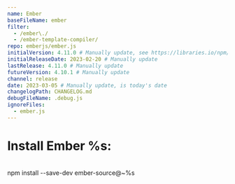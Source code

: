 ```yaml
---
name: Ember
baseFileName: ember
filter:
  - /ember\./
  - /ember-template-compiler/
repo: emberjs/ember.js
initialVersion: 4.11.0 # Manually update, see https://libraries.io/npm/ember-source throughout
initialReleaseDate: 2023-02-20 # Manually update
lastRelease: 4.11.0 # Manually update
futureVersion: 4.10.1 # Manually update
channel: release
date: 2023-03-05 # Manually update, is today's date
changelogPath: CHANGELOG.md
debugFileName: .debug.js
ignoreFiles:
  - ember.js
---
```


# Install Ember %s:

<br>
npm install --save-dev ember-source@~%s
